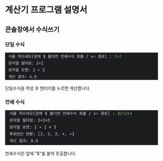 # 계산기 프로그램 설명서

## 콘솔창에서 수식쓰기

### 단일 수식
![alt text](image.png)

단일수식을 작성 후 엔터키를 누르면 계산합니다.

### 연쇄 수식
![alt text](image-1.png)

연쇄수식은 앞에 "$"를 붙여 호출합니다.
